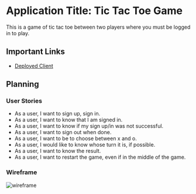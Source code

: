# Application Title: Tic Tac Toe Game

This is a game of tic tac toe between two players where you must be logged in to play.

## Important Links

- [Deployed Client](https://jrowla2.github.io/tictoktoe-client/)

## Planning

### User Stories

- As a user, I want to sign up, sign in.
- As a user, I want to know that I am signed in.
- As a user, I want to know if my sign up/in was not successful.
- As a user, I want to sign out when done.
- As a user, I want to be to choose between x and o.
- As a user, I would like to know whose turn it is, if possible.
- As a user, I want to know the result.
- As a user, I want to restart the game, even if in the middle of the game.
  

### Wireframe

![wireframe](https://media.git.generalassemb.ly/user/41818/files/5d27bd80-ab58-11ec-8daa-918070f78054)
